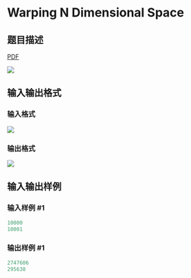 # Warping N Dimensional Space

## 题目描述

[problemUrl]: https://uva.onlinejudge.org/index.php?option=com_onlinejudge&Itemid=8&category=24&page=show_problem&problem=2248

[PDF](https://uva.onlinejudge.org/external/112/p11273.pdf)

![](https://cdn.luogu.com.cn/upload/vjudge_pic/UVA11273/2f28a8a64f0bdc3effd1290414cd6c9f09412872.png)

## 输入输出格式

### 输入格式

![](https://cdn.luogu.com.cn/upload/vjudge_pic/UVA11273/1bfd40550882e737dfd98862976281c44f8bb8d0.png)

### 输出格式

![](https://cdn.luogu.com.cn/upload/vjudge_pic/UVA11273/bea02a7719baf88332da575c404731a5097a2287.png)

## 输入输出样例

### 输入样例 #1

```cpp
10000
10001
```


### 输出样例 #1

```cpp
2747606
295638
```


